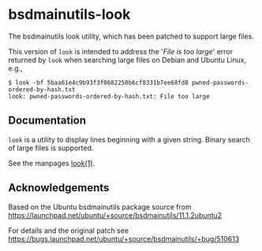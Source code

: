 # bsdmainutils-look

The bsdmainutils look utility, which has been patched to support large files.

This version of `look` is intended to address the '_File is too large_' error returned by `look` when searching large files on Debian and Ubuntu Linux, e.g.,

```
$ look -bf 5baa61e4c9b93f3f0682250b6cf8331b7ee68fd8 pwned-passwords-ordered-by-hash.txt
look: pwned-passwords-ordered-by-hash.txt: File too large
```

## Documentation

`look` is a utility to display lines beginning with a given string. Binary search of large files is supported.

See the manpages [look(1)](https://manpages.debian.org/unstable/bsdmainutils/look.1.en.html).

## Acknowledgements

Based on the Ubuntu bsdmainutils package source from https://launchpad.net/ubuntu/+source/bsdmainutils/11.1.2ubuntu2

For details and the original patch see https://bugs.launchpad.net/ubuntu/+source/bsdmainutils/+bug/510613

